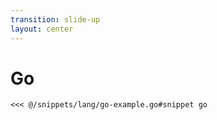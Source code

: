 ```yaml
---
transition: slide-up
layout: center
---
```


# Go
````md magic-move
<<< @/snippets/lang/go-example.go#snippet go

````
